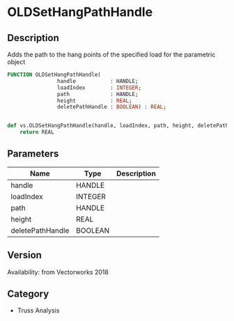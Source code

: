 # OLDSetHangPathHandle

## Description
Adds the path to the hang points of the specified load for the parametric object

```pascal
FUNCTION OLDSetHangPathHandle(
				handle           : HANDLE;
				loadIndex        : INTEGER;
				path             : HANDLE;
				height           : REAL;
				deletePathHandle : BOOLEAN) : REAL;
```

```python

def vs.OLDSetHangPathHandle(handle, loadIndex, path, height, deletePathHandle):
    return REAL
```

## Parameters
|Name|Type|Description|
|---|---|---|
|handle|HANDLE||
|loadIndex|INTEGER||
|path|HANDLE||
|height|REAL||
|deletePathHandle|BOOLEAN||

## Version
Availability: from Vectorworks 2018
## Category
* Truss Analysis

